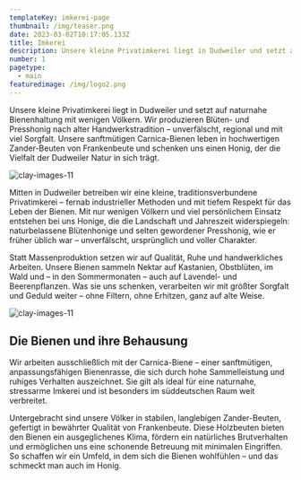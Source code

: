 ```yaml
---
templateKey: imkerei-page
thumbnail: /img/teaser.png
date: 2023-03-02T10:17:05.133Z
title: Imkerei
description: Unsere kleine Privatimkerei liegt in Dudweiler und setzt auf naturnahe Bienenhaltung mit wenigen Völkern. Wir produzieren Blüten- und Presshonig nach alter Handwerkstradition – unverfälscht, regional und mit viel Sorgfalt. Unsere sanftmütigen Carnica-Bienen leben in hochwertigen Zander-Beuten von Frankenbeute und schenken uns einen Honig, der die Vielfalt der Dudweiler Natur in sich trägt.
number: 1
pagetype:
  - main
featuredimage: /img/logo2.png
---
```

Unsere kleine Privatimkerei liegt in Dudweiler und setzt auf naturnahe Bienenhaltung mit wenigen Völkern. Wir produzieren Blüten- und Presshonig nach alter Handwerkstradition – unverfälscht, regional und mit viel Sorgfalt. Unsere sanftmütigen Carnica-Bienen leben in hochwertigen Zander-Beuten von Frankenbeute und schenken uns einen Honig, der die Vielfalt der Dudweiler Natur in sich trägt.

![clay-images-11](/img/teaser4.png)

Mitten in Dudweiler betreiben wir eine kleine, traditionsverbundene Privatimkerei – fernab industrieller Methoden und mit tiefem Respekt für das Leben der Bienen. Mit nur wenigen Völkern und viel persönlichem Einsatz entstehen bei uns Honige, die die Landschaft und Jahreszeit widerspiegeln: naturbelassene Blütenhonige und selten gewordener Presshonig, wie er früher üblich war – unverfälscht, ursprünglich und voller Charakter.

Statt Massenproduktion setzen wir auf Qualität, Ruhe und handwerkliches Arbeiten. Unsere Bienen sammeln Nektar auf Kastanien, Obstblüten, im Wald und – in den Sommermonaten – auch auf Lavendel- und Beerenpflanzen. Was sie uns schenken, verarbeiten wir mit größter Sorgfalt und Geduld weiter – ohne Filtern, ohne Erhitzen, ganz auf alte Weise.

![clay-images-11](/img/beehive.png)

## Die Bienen und ihre Behausung

Wir arbeiten ausschließlich mit der Carnica-Biene – einer sanftmütigen, anpassungsfähigen Bienenrasse, die sich durch hohe Sammelleistung und ruhiges Verhalten auszeichnet. Sie gilt als ideal für eine naturnahe, stressarme Imkerei und ist besonders im süddeutschen Raum weit verbreitet.

Untergebracht sind unsere Völker in stabilen, langlebigen Zander-Beuten, gefertigt in bewährter Qualität von Frankenbeute. Diese Holzbeuten bieten den Bienen ein ausgeglichenes Klima, fördern ein natürliches Brutverhalten und ermöglichen uns eine schonende Betreuung mit minimalen Eingriffen. So schaffen wir ein Umfeld, in dem sich die Bienen wohlfühlen – und das schmeckt man auch im Honig.


